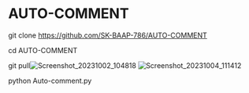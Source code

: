 # AUTO-COMMENT



git clone https://github.com/SK-BAAP-786/AUTO-COMMENT

cd AUTO-COMMENT

git pull![Screenshot_20231002_104818](https://github.com/SK-BAAP-786/AUTO-COMMENT/assets/111557947/cdfa5edc-fb0e-4b1d-9d27-a8d2909371b3)
![Screenshot_20231004_111412](https://github.com/SK-BAAP-786/AUTO-COMMENT/assets/111557947/5e8b4ded-7182-42eb-ae97-5b3a5c19b600)


python Auto-comment.py


